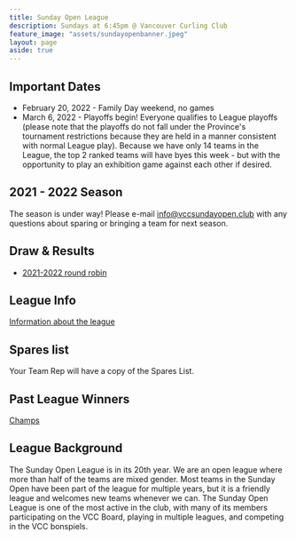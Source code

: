 ```yaml
---
title: Sunday Open League
description: Sundays at 6:45pm @ Vancouver Curling Club
feature_image: "assets/sundayopenbanner.jpeg"
layout: page
aside: true
---
```


## Important Dates
* February 20, 2022 - Family Day weekend, no games
* March 6, 2022 - Playoffs begin! Everyone qualifies to League playoffs (please note that the playoffs do not fall under the Province's tournament restrictions because they are held in a manner consistent with normal League play). Because we have only 14 teams in the League, the top 2 ranked teams will have byes this week - but with the opportunity to play an exhibition game against each other if desired.

## 2021 - 2022 Season
The season is under way! Please e-mail [info@vccsundayopen.club](mailto:info@vccsundayopen.club) with any questions about sparing or bringing a team for next season.

## Draw & Results
* [2021-2022 round robin](assets/SundayOpen2021-22_RR_FINAL.pdf)

## League Info
[Information about the league](leagueinfo.html)

## Spares list
Your Team Rep will have a copy of the Spares List.

## Past League Winners
[Champs](pastchamps.html)

## League Background

The Sunday Open League is in its 20th year. We are an open
league where more than half of the teams are mixed gender. Most teams
in the Sunday Open have been part of the league for multiple years, but
it is a friendly league and welcomes new teams whenever we can. The Sunday
Open League is one of the most active in the club, with many of its members
participating on the VCC Board, playing in multiple leagues, and competing
in the VCC bonspiels.
